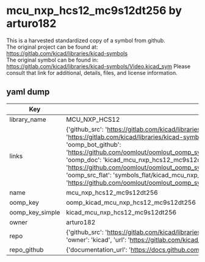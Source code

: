 # mcu_nxp_hcs12_mc9s12dt256 by arturo182  
This is a harvested standardized copy of a symbol from github.  
The original project can be found at:  
https://gitlab.com/kicad/libraries/kicad-symbols  
The original symbol can be found in:
https://gitlab.com/kicad/libraries/kicad-symbols/Video.kicad_sym
Please consult that link for additional, details, files, and license information.  
## yaml dump  
| Key | Value |  
| --- | --- |  
| library_name | MCU_NXP_HCS12 |  
| links | {'github_src': 'https://gitlab.com/kicad/libraries/kicad-symbols/Video.kicad_sym', 'github_src_repo': 'https://gitlab.com/kicad/libraries/kicad-symbols', 'oomp_bot': 'kicad_mcu_nxp_hcs12_mc9s12dt256/working', 'oomp_bot_github': 'https://github.com/oomlout/oomlout_oomp_symbol_bot/tree/main/kicad_mcu_nxp_hcs12_mc9s12dt256/working', 'oomp_doc': 'kicad_mcu_nxp_hcs12_mc9s12dt256/working', 'oomp_doc_github': 'https://github.com/oomlout/oomlout_oomp_symbol_doc/tree/main/kicad_mcu_nxp_hcs12_mc9s12dt256/working', 'oomp_src_flat': 'symbols_flat/kicad_mcu_nxp_hcs12_mc9s12dt256/working', 'oomp_src_flat_github': 'https://github.com/oomlout/oomlout_oomp_symbol_src/tree/main/kicad_mcu_nxp_hcs12_mc9s12dt256/working'} |  
| name | mcu_nxp_hcs12_mc9s12dt256 |  
| oomp_key | oomp_kicad_mcu_nxp_hcs12_mc9s12dt256 |  
| oomp_key_simple | kicad_mcu_nxp_hcs12_mc9s12dt256 |  
| owner | arturo182 |  
| repo | {'github_src': 'https://gitlab.com/kicad/libraries/kicad-symbols/Video.kicad_sym', 'name': 'libraries/kicad-symbols', 'owner': 'kicad', 'url': 'https://gitlab.com/kicad/libraries/kicad-symbols'} |  
| repo_github | {'documentation_url': 'https://docs.github.com/rest/repos/repos#get-a-repository', 'message': 'Not Found'} |  

